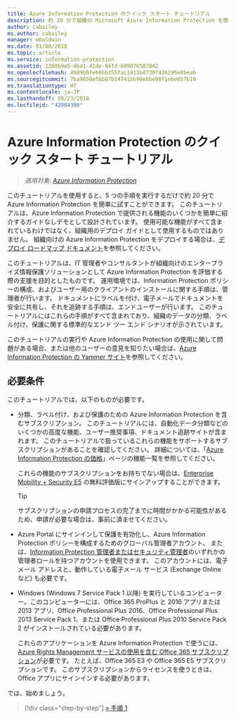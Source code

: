 ```yaml
---
title: Azure Information Protection のクイック スタート チュートリアル
description: 約 20 分で組織の Microsoft Azure Information Protection を簡単に試すことができる概要チュートリアルです。
author: cabailey
ms.author: cabailey
manager: mbaldwin
ms.date: 03/08/2018
ms.topic: article
ms.service: information-protection
ms.assetid: 1260b9e5-dba1-41de-84fd-609076587842
ms.openlocfilehash: 4989b0feb9bb355fac1813b8730f436295e8beab
ms.sourcegitcommit: 7ba9850e5bb07b14741bb90ebbe98f1ebe057b10
ms.translationtype: HT
ms.contentlocale: ja-JP
ms.lasthandoff: 08/23/2018
ms.locfileid: "42804390"
---
```

# <a name="quick-start-tutorial-for-azure-information-protection"></a>Azure Information Protection のクイック スタート チュートリアル 

>*適用対象: [Azure Information Protection](https://azure.microsoft.com/pricing/details/information-protection)*

このチュートリアルを使用すると、5 つの手順を実行するだけで約 20 分で Azure Information Protection を簡単に試すことができます。 このチュートリアルは、Azure Information Protection で提供される機能のいくつかを簡単に紹介するガイドなしデモとして設計されています。 使用可能な機能がすべて含まれているわけではなく、組織用のデプロイ ガイドとして使用するものではありません。 組織向けの Azure Information Protection をデプロイする場合は、[デプロイ ロードマップ ドキュメント](deployment-roadmap.md)を参照してください。 

このチュートリアルは、IT 管理者やコンサルタントが組織向けのエンタープライズ情報保護ソリューションとして Azure Information Protection を評価する際の支援を目的としたものです。 運用環境では、Information Protection ポリシーの構成、およびユーザー用のクライアントのインストールに関する手順は、管理者が行います。 ドキュメントにラベルを付け、電子メールでドキュメントを安全に共有し、それを追跡する手順は、エンドユーザーが行います。 このチュートリアルにはこれらの手順がすべて含まれており、組織のデータの分類、ラベル付け、保護に関する標準的なエンド ツー エンド シナリオが示されています。 

このチュートリアルの実行や Azure Information Protection の使用に関して問題がある場合、または他のユーザーの意見を知りたい場合は、[Azure Information Protection の Yammer サイト](https://www.yammer.com/askipteam/#/threads/inGroup?type=in_group&feedId=8652489&view=all)を参照してください。

## <a name="prerequisites"></a>必要条件 
このチュートリアルでは、以下のものが必要です。

- 分類、ラベル付け、および保護のための Azure Information Protection を含むサブスクリプション。 このチュートリアルには、自動化データ分類などのいくつかの高度な機能、ユーザー推奨事項、ドキュメント追跡サイトが含まれます。 このチュートリアルで扱っているこれらの機能をサポートするサブスクリプションがあることを確認してください。 詳細については、「[Azure Information Protection の価格](https://azure.microsoft.com/pricing/details/information-protection)」ページの機能一覧を参照してください。
    
    これらの機能のサブスクリプションをお持ちでない場合は、[Enterprise Mobility + Security E5](https://portal.office.com/Signup/Signup.aspx?OfferId=87dd2714-d452-48a0-a809-d2f58c4f68b7) の無料評価版にサインアップすることができます。
    
  > [!TIP] 
  > サブスクリプションの申請プロセスの完了までに時間がかかる可能性があるため、申請が必要な場合は、事前に済ませてください。

- Azure Portal にサインインして保護を有効化し、Azure Information Protection ポリシーを構成するためのグローバル管理者アカウント。 または、[Information Protection 管理者またはセキュリティ管理者](/azure/active-directory/active-directory-assign-admin-roles-azure-portal)のいずれかの管理者ロールを持つアカウントを使用できます。 このアカウントには、電子メール アドレスと、動作している電子メール サービス (Exchange Online など) も必要です。

- Windows (Windows 7 Service Pack 1 以降) を実行しているコンピューター。このコンピューターには、Office 365 ProPlus と 2016 アプリまたは 2013 アプリ、Office Professional Plus 2016、Office Professional Plus 2013 Service Pack 1、または Office Professional Plus 2010 Service Pack 2 がインストールされている必要があります。 
    
    これらのアプリケーションを Azure Information Protection で使うには、[Azure Rights Management サービスの使用を含む Office 365 サブスクリプション](http://download.microsoft.com/download/E/C/F/ECF42E71-4EC0-48FF-AA00-577AC14D5B5C/Azure_Information_Protection_licensing_datasheet_EN-US.pdf)が必要です。 たとえば、Office 365 E3 や Office 365 E5 サブスクリプションです。 このサブスクリプションからライセンスを使うときは、Office アプリにサインインする必要があります。

では、始めましょう。

>[!div class="step-by-step"]
[&#187; 手順 1](infoprotect-tutorial-step1.md)


